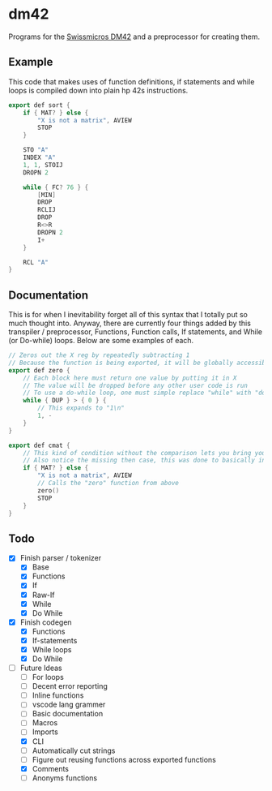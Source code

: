 # dm42

Programs for the [Swissmicros DM42](https://www.swissmicros.com/product/dm42) and a preprocessor for creating them.

## Example

This code that makes uses of function definitions, if statements and while loops is compiled down into plain hp 42s instructions.

```cpp
export def sort {
    if { MAT? } else {
        "X is not a matrix", AVIEW
        STOP
    }

    STO "A"
    INDEX "A"
    1, 1, STOIJ
    DROPN 2

    while { FC? 76 } {
        [MIN]
        DROP
        RCLIJ
        DROP
        R<>R
        DROPN 2
        I+
    }

    RCL "A"
}
```

## Documentation

This is for when I inevitability forget all of this syntax that I totally put so much thought into.
Anyway, there are currently four things added by this transpiler / preprocessor, Functions, Function calls, If statements, and While (or Do-while) loops.
Below are some examples of each.

```cpp
// Zeros out the X reg by repeatedly subtracting 1
// Because the function is being exported, it will be globally accessibly (in the EXQ menu)
export def zero {
    // Each block here must return one value by putting it in X
    // The value will be dropped before any other user code is run
    // To use a do-while loop, one must simple replace "while" with "do while"
    while { DUP } > { 0 } {
        // This expands to "1\n"
        1, -
    }
}

export def cmat {
    // This kind of condition without the comparison lets you bring your own instruction to selectively execute the following instruction
    // Also notice the missing then case, this was done to basically invert the result of MAT?
    if { MAT? } else {
        "X is not a matrix", AVIEW
        // Calls the "zero" function from above
        zero()
        STOP
    }
}
```

## Todo

- [x] Finish parser / tokenizer
  - [x] Base
  - [x] Functions
  - [x] If
  - [x] Raw-If
  - [x] While
  - [x] Do While
- [x] Finish codegen
  - [x] Functions
  - [x] If-statements
  - [x] While loops
  - [x] Do While
- [ ] Future Ideas
  - [ ] For loops
  - [ ] Decent error reporting
  - [ ] Inline functions
  - [ ] vscode lang grammer
  - [ ] Basic documentation
  - [ ] Macros
  - [ ] Imports
  - [x] CLI
  - [ ] Automatically cut strings
  - [ ] Figure out reusing functions across exported functions
  - [x] Comments
  - [ ] Anonyms functions
